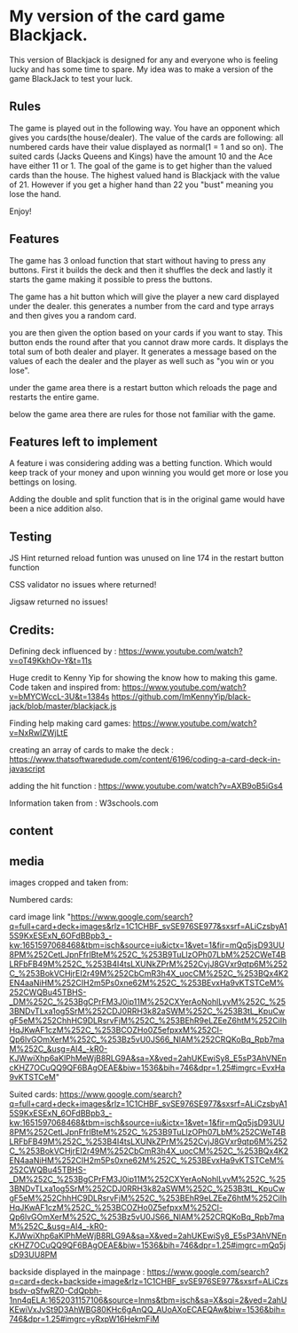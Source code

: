 # My version of the card game Blackjack. 

This version of Blackjack is designed for any and everyone who is feeling lucky and has some time to spare. My idea was to make a version of the game BlackJack to test your luck.  

## Rules
The game is played out in the following way. You have an opponent which gives you cards(the house/dealer). The value of the cards are following: all numbered cards have their value displayed as normal(1 = 1 and so on). The suited cards (Jacks Queens and Kings) have the amount 10 and the Ace have either 11 or 1. 
The goal of the game is to get higher than the valued cards than the house. The highest valued hand is Blackjack with the value of 21. However if you get a higher hand than 22 you "bust" meaning you lose the hand. 

Enjoy!

## Features

The game has 3 onload function that start without having to press any buttons. First it builds the deck and then it shuffles the deck and lastly it starts the game making it possible to press the buttons. 

The game has a hit button which will give the player a new card displayed under the dealer. this generates a number from the card and type arrays and then gives you a random card.

you are then given the option based on your cards if you want to stay. This button ends the round after that you cannot draw more cards. It displays the total sum of both dealer and player. It generates a message based on the values of each the dealer and the player as well such as "you win or you lose".

under the game area there is a restart button which reloads the page and restarts the entire game.

below the game area there are rules for those not familiar with the game.

## Features left to implement

A feature i was considering adding was a betting function. Which would keep track of your money and upon winning you would get more or lose you bettings on losing. 

Adding the double and split function that is in the original game would have been a nice addition also. 


## Testing

JS Hint returned reload funtion was unused on line 174 in the restart button function

CSS validator no issues where returned! 

Jigsaw returned no issues!

## Credits: 
Defining deck influenced by : https://www.youtube.com/watch?v=oT49KkhOv-Y&t=11s

Huge credit to Kenny Yip for showing the know how to making this game. Code taken and inspired from: https://www.youtube.com/watch?v=bMYCWccL-3U&t=1384s
https://github.com/ImKennyYip/black-jack/blob/master/blackjack.js

Finding help making card games: https://www.youtube.com/watch?v=NxRwIZWjLtE


creating an array of cards to make the deck : https://www.thatsoftwaredude.com/content/6196/coding-a-card-deck-in-javascript


adding the hit function : https://www.youtube.com/watch?v=AXB9oB5iGs4


Information taken from : W3schools.com
## content 

## media

images cropped and taken from: 

Numbered cards:

card image link "https://www.google.com/search?q=full+card+deck+images&rlz=1C1CHBF_svSE976SE977&sxsrf=ALiCzsbyA15S9KxESExN_6OFdBBpb3_-kw:1651597068468&tbm=isch&source=iu&ictx=1&vet=1&fir=mQq5jsD93UU8PM%252CetLJpnFfrlBteM%252C_%253B9TuLlzOPh07LbM%252CWeT4BLRFbFB49M%252C_%253B4I4tsLXUNkZPrM%252CvjJ8GVxr9qtp6M%252C_%253BokVCHjrEI2r49M%252CbCmR3h4X_uocCM%252C_%253BQx4K2EN4aaNiHM%252CIH2m5Ps0xne62M%252C_%253BEvxHa9vKTSTCeM%252CWQBu45TBHS-_DM%252C_%253BgCPrFM3J0ip11M%252CXYerAoNohlLyvM%252C_%253BNDvTLxa1og5SrM%252CDJ0RRH3k82aSWM%252C_%253B3tL_KpuCwgF5eM%252ChhHC9DLRsrvFjM%252C_%253BEhR9eLZEeZ6htM%252CiIhHqJKwAF1czM%252C_%253BCOZHo0Z5efpxxM%252Cl-Qp6lvGOmXerM%252C_%253Bz5vU0JS66_NlAM%252CRQKoBq_Rpb7maM%252C_&usg=AI4_-kR0-KJWwiXhp6aKlPhMeWjB8RLG9A&sa=X&ved=2ahUKEwiSy8_E5sP3AhVNEncKHZ7OCuQQ9QF6BAgOEAE&biw=1536&bih=746&dpr=1.25#imgrc=EvxHa9vKTSTCeM"

Suited cards: https://www.google.com/search?q=full+card+deck+images&rlz=1C1CHBF_svSE976SE977&sxsrf=ALiCzsbyA15S9KxESExN_6OFdBBpb3_-kw:1651597068468&tbm=isch&source=iu&ictx=1&vet=1&fir=mQq5jsD93UU8PM%252CetLJpnFfrlBteM%252C_%253B9TuLlzOPh07LbM%252CWeT4BLRFbFB49M%252C_%253B4I4tsLXUNkZPrM%252CvjJ8GVxr9qtp6M%252C_%253BokVCHjrEI2r49M%252CbCmR3h4X_uocCM%252C_%253BQx4K2EN4aaNiHM%252CIH2m5Ps0xne62M%252C_%253BEvxHa9vKTSTCeM%252CWQBu45TBHS-_DM%252C_%253BgCPrFM3J0ip11M%252CXYerAoNohlLyvM%252C_%253BNDvTLxa1og5SrM%252CDJ0RRH3k82aSWM%252C_%253B3tL_KpuCwgF5eM%252ChhHC9DLRsrvFjM%252C_%253BEhR9eLZEeZ6htM%252CiIhHqJKwAF1czM%252C_%253BCOZHo0Z5efpxxM%252Cl-Qp6lvGOmXerM%252C_%253Bz5vU0JS66_NlAM%252CRQKoBq_Rpb7maM%252C_&usg=AI4_-kR0-KJWwiXhp6aKlPhMeWjB8RLG9A&sa=X&ved=2ahUKEwiSy8_E5sP3AhVNEncKHZ7OCuQQ9QF6BAgOEAE&biw=1536&bih=746&dpr=1.25#imgrc=mQq5jsD93UU8PM

backside displayed in the mainpage : https://www.google.com/search?q=card+deck+backside+image&rlz=1C1CHBF_svSE976SE977&sxsrf=ALiCzsbsdv-qSfwRZ0-CdQpbh-1nn4qELA:1652031157106&source=lnms&tbm=isch&sa=X&sqi=2&ved=2ahUKEwiVxJvSt9D3AhWBG80KHc6gAnQQ_AUoAXoECAEQAw&biw=1536&bih=746&dpr=1.25#imgrc=yRxpW16HekmFiM


